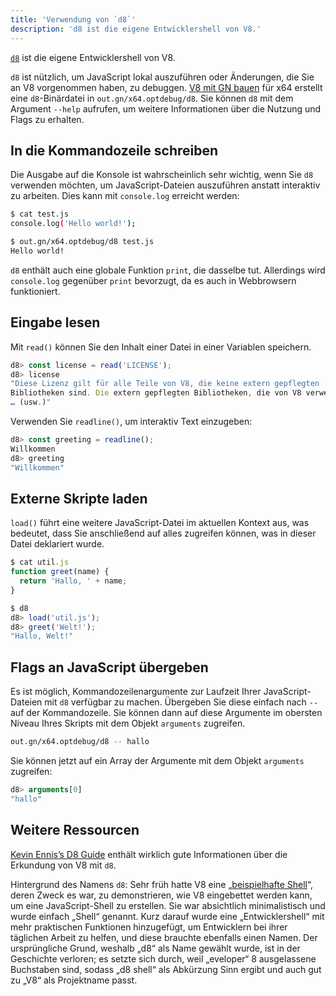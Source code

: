 ```yaml
---
title: 'Verwendung von `d8`'
description: 'd8 ist die eigene Entwicklershell von V8.'
---
```

[`d8`](https://source.chromium.org/chromium/chromium/src/+/main:v8/src/d8/) ist die eigene Entwicklershell von V8.

`d8` ist nützlich, um JavaScript lokal auszuführen oder Änderungen, die Sie an V8 vorgenommen haben, zu debuggen. [V8 mit GN bauen](/docs/build-gn) für x64 erstellt eine `d8`-Binärdatei in `out.gn/x64.optdebug/d8`. Sie können `d8` mit dem Argument `--help` aufrufen, um weitere Informationen über die Nutzung und Flags zu erhalten.

## In die Kommandozeile schreiben

Die Ausgabe auf die Konsole ist wahrscheinlich sehr wichtig, wenn Sie `d8` verwenden möchten, um JavaScript-Dateien auszuführen anstatt interaktiv zu arbeiten. Dies kann mit `console.log` erreicht werden:

```bash
$ cat test.js
console.log('Hello world!');

$ out.gn/x64.optdebug/d8 test.js
Hello world!
```

`d8` enthält auch eine globale Funktion `print`, die dasselbe tut. Allerdings wird `console.log` gegenüber `print` bevorzugt, da es auch in Webbrowsern funktioniert.

## Eingabe lesen

Mit `read()` können Sie den Inhalt einer Datei in einer Variablen speichern.

```js
d8> const license = read('LICENSE');
d8> license
"Diese Lizenz gilt für alle Teile von V8, die keine extern gepflegten
Bibliotheken sind. Die extern gepflegten Bibliotheken, die von V8 verwendet werden, sind:
… (usw.)"
```

Verwenden Sie `readline()`, um interaktiv Text einzugeben:

```js
d8> const greeting = readline();
Willkommen
d8> greeting
"Willkommen"
```

## Externe Skripte laden

`load()` führt eine weitere JavaScript-Datei im aktuellen Kontext aus, was bedeutet, dass Sie anschließend auf alles zugreifen können, was in dieser Datei deklariert wurde.

```js
$ cat util.js
function greet(name) {
  return 'Hallo, ' + name;
}

$ d8
d8> load('util.js');
d8> greet('Welt!');
"Hallo, Welt!"
```

## Flags an JavaScript übergeben

Es ist möglich, Kommandozeilenargumente zur Laufzeit Ihrer JavaScript-Dateien mit `d8` verfügbar zu machen. Übergeben Sie diese einfach nach `--` auf der Kommandozeile. Sie können dann auf diese Argumente im obersten Niveau Ihres Skripts mit dem Objekt `arguments` zugreifen.

```bash
out.gn/x64.optdebug/d8 -- hallo
```

Sie können jetzt auf ein Array der Argumente mit dem Objekt `arguments` zugreifen:

```js
d8> arguments[0]
"hallo"
```

## Weitere Ressourcen

[Kevin Ennis’s D8 Guide](https://gist.github.com/kevincennis/0cd2138c78a07412ef21) enthält wirklich gute Informationen über die Erkundung von V8 mit `d8`.

Hintergrund des Namens `d8`: Sehr früh hatte V8 eine „[beispielhafte Shell](https://chromium.googlesource.com/v8/v8/+/master/samples/shell.cc)“, deren Zweck es war, zu demonstrieren, wie V8 eingebettet werden kann, um eine JavaScript-Shell zu erstellen. Sie war absichtlich minimalistisch und wurde einfach „Shell“ genannt. Kurz darauf wurde eine „Entwicklershell“ mit mehr praktischen Funktionen hinzugefügt, um Entwicklern bei ihrer täglichen Arbeit zu helfen, und diese brauchte ebenfalls einen Namen. Der ursprüngliche Grund, weshalb „d8“ als Name gewählt wurde, ist in der Geschichte verloren; es setzte sich durch, weil „eveloper“ 8 ausgelassene Buchstaben sind, sodass „d8 shell“ als Abkürzung Sinn ergibt und auch gut zu „V8“ als Projektname passt.
